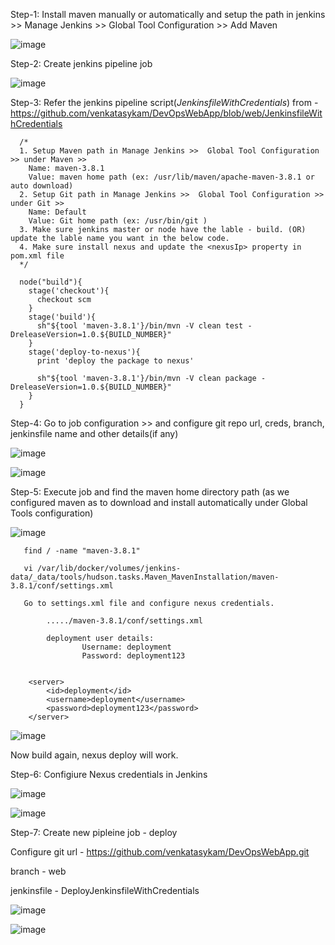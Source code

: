 
Step-1: Install maven manually or automatically and setup the path in jenkins >> Manage Jenkins >> Global Tool Configuration >> Add Maven

![image](https://user-images.githubusercontent.com/24622526/131825465-a157290e-bd5d-4d20-a498-87e7d4d9727d.png)


Step-2: Create jenkins pipeline job

![image](https://user-images.githubusercontent.com/24622526/131824426-084e41a9-e7cf-47a8-bb05-450ba27f082f.png)


Step-3: Refer the jenkins pipeline script(*JenkinsfileWithCredentials*) from - https://github.com/venkatasykam/DevOpsWebApp/blob/web/JenkinsfileWithCredentials

      /*
      1. Setup Maven path in Manage Jenkins >>  Global Tool Configuration >> under Maven >> 
        Name: maven-3.8.1
        Value: maven home path (ex: /usr/lib/maven/apache-maven-3.8.1 or auto download)
      2. Setup Git path in Manage Jenkins >>  Global Tool Configuration >> under Git >> 
        Name: Default
        Value: Git home path (ex: /usr/bin/git )
      3. Make sure jenkins master or node have the lable - build. (OR) update the lable name you want in the below code.
      4. Make sure install nexus and update the <nexusIp> property in pom.xml file
      */

      node("build"){
        stage('checkout'){
          checkout scm
        }
        stage('build'){
          sh"${tool 'maven-3.8.1'}/bin/mvn -V clean test -DreleaseVersion=1.0.${BUILD_NUMBER}"
        }
        stage('deploy-to-nexus'){
          print 'deploy the package to nexus'
          
          sh"${tool 'maven-3.8.1'}/bin/mvn -V clean package -DreleaseVersion=1.0.${BUILD_NUMBER}"
        }
      }

Step-4: Go to job configuration >> and configure git repo url, creds, branch, jenkinsfile name and other details(if any)

![image](https://user-images.githubusercontent.com/24622526/131825948-32ee9e80-378f-48b2-bd80-9d996912e2f0.png)


![image](https://user-images.githubusercontent.com/24622526/131826060-f378101f-ef2e-4e1a-ab34-d2d779b02238.png)


Step-5: Execute job and find the maven home directory path (as we configured maven as to download and install automatically under Global Tools configuration)

![image](https://user-images.githubusercontent.com/24622526/131827223-e5850d6c-adf4-40d7-be21-4a5e13db809d.png)


       find / -name "maven-3.8.1"

       vi /var/lib/docker/volumes/jenkins-data/_data/tools/hudson.tasks.Maven_MavenInstallation/maven-3.8.1/conf/settings.xml

       Go to settings.xml file and configure nexus credentials.

            ...../maven-3.8.1/conf/settings.xml

            deployment user details:
                    Username: deployment
                    Password: deployment123
              
	      
		<server>
			<id>deployment</id>
			<username>deployment</username>
			<password>deployment123</password>
		</server>
     
     
![image](https://user-images.githubusercontent.com/24622526/131828032-fd2c1340-3e8b-48d0-ad52-ad59af0608ad.png)

Now build again, nexus deploy will work.

Step-6: Configiure Nexus credentials in Jenkins

![image](https://user-images.githubusercontent.com/24622526/131828710-d7efa2be-ff00-4e43-83dc-197228e7bf68.png)

![image](https://user-images.githubusercontent.com/24622526/131828895-428ea9ba-10e8-42d9-bd97-59497d9720eb.png)


Step-7: Create new pipleine job - deploy

Configure git url - https://github.com/venkatasykam/DevOpsWebApp.git

branch - web

jenkinsfile - DeployJenkinsfileWithCredentials

![image](https://user-images.githubusercontent.com/24622526/131829176-d4caf327-8ab2-4873-9b77-3eed2a380837.png)


![image](https://user-images.githubusercontent.com/24622526/131829409-a60ba4bd-8f33-4923-9fac-f8ca2b082c3a.png)


